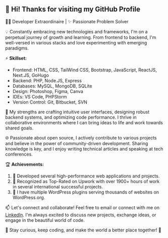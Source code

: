 ## 👋 Hi! Thanks for visiting my GitHub Profile

👨‍💻 Developer Extraordinaire | ✨ Passionate Problem Solver

💡 Constantly embracing new technologies and frameworks, I'm on a perpetual journey of growth and learning. From frontend to backend, I'm well-versed in various stacks and love experimenting with emerging paradigms.

⚡️ **Skillset:**
- Frontend: HTML, CSS, TailWind CSS, Bootstrap, JavaScript, ReactJS, Next.JS, GoHugo
- Backend: PHP, Node.JS, Express
- Databases: MySQL, MongoDB, SQLite
- Design: Photoshop, Figma, Canva
- IDEs: VS Code, PHPStorm
- Version Control: Git, Bitbucket, SVN

💪 My strengths are crafting intuitive user interfaces, designing robust backend systems, and optimizing code performance. I thrive in collaborative environments where I can bring ideas to life and work towards shared goals.

🌐 Passionate about open source, I actively contribute to various projects and believe in the power of community-driven development. Sharing knowledge is key, and I enjoy writing technical articles and speaking at tech conferences.

🏆 **Achievements:**
1. 🥇 Developed several high-performance web applications and projects.
2. 🥈 Recognized as Top-Rated on Upwork with over 1900+ hours of work in several international successful projects.
3. 🥉 I have multiple WordPress plugins serving thousands of websites on WordPress.org.

📫 Let's connect and collaborate! Feel free to email or connect with me on [LinkedIn](https://www.linkedin.com/in/usman-ali-qureshi-3664717a/). I'm always excited to discuss new projects, exchange ideas, or engage in the beautiful world of code.

🌟 Stay curious, keep coding, and make the world a better place together! 🚀
